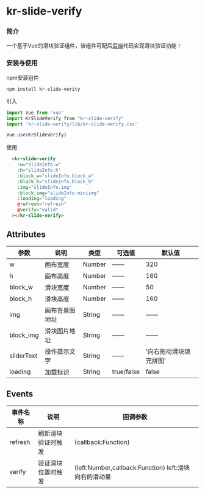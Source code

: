 # kr-slide-verify
### 简介
一个基于Vue的滑块验证组件，该组件可配后[后端](https://code.keywaysoft.com/F-00469/captcha)代码实现滑块验证功能！

### 安装与使用
npm安装组件
```
npm install kr-slide-verity

```

引入
``` javascript
import Vue from 'vue'
import KrSlideVerify from "kr-slide-verify"
import 'kr-slide-verify/lib/kr-slide-verify.css'

Vue.use(KrSlideVerify)
```

使用
```html
  <kr-slide-verify
    :w="slideInfo.w"
    :h="slideInfo.h"
    :block_w="slideInfo.block_w"
    :block_h="slideInfo.block_h"
    :img="slideInfo.img"
    :block_img="slideInfo.miniimg"
    :loading="loading"
    @refresh="refresh"
    @verify="valid"
  ></kr-slide-verify>
```

## Attributes
| 参数 |                   说明                   | 类型    | 可选值                    | 默认值              |
| --------- | -------------------------------------- | ------- | ------------------------- | ------------------ |
| w | 画布宽度 | Number | —— | 320 |
| h | 画布高度 | Number | —— | 160 |
| block_w | 滑块宽度 | Number | —— | 50 |
| block_h | 滑块高度 | Number | —— | 160 |
| img | 画布背景图地址 | String | —— | —— |
| block_img | 滑块图片地址 | String | —— | —— |
| sliderText | 操作提示文字 | String | —— | '向右拖动滑块填充拼图' |
| loading | 加载标识 | String | true/false | false |

## Events

| 事件名称 |      说明      | 回调参数               |
| ------- | ------------ | ---------------------- |
| refresh | 刷新滑块验证时触发 | (callback:Function) |
| verify | 验证滑块位置时触发 | (left:Number,callback:Function) left:滑块向右的滑动量 |
